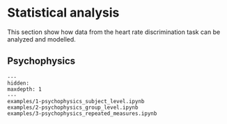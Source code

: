 # Statistical analysis

This section show how data from the heart rate discrimination task can be analyzed and modelled.

## Psychophysics

```{toctree}
---
hidden:
maxdepth: 1
---
examples/1-psychophysics_subject_level.ipynb
examples/2-psychophysics_group_level.ipynb
examples/3-psychophysics_repeated_measures.ipynb
```
